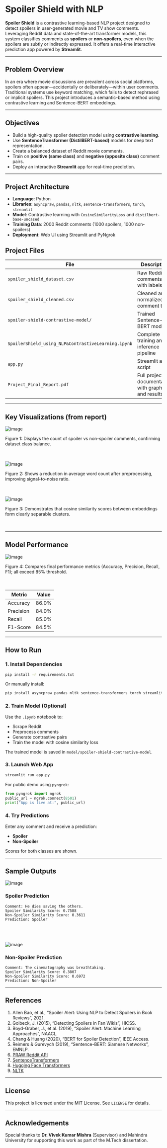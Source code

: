 # Spoiler Shield with NLP 

**Spoiler Shield** is a contrastive learning-based NLP project designed to detect spoilers in user-generated movie and TV show comments. Leveraging Reddit data and state-of-the-art transformer models, this system classifies comments as **spoilers** or **non-spoilers**, even when the spoilers are subtly or indirectly expressed. It offers a real-time interactive prediction app powered by **Streamlit**.

---

## Problem Overview

In an era where movie discussions are prevalent across social platforms, spoilers often appear—accidentally or deliberately—within user comments. Traditional systems use keyword matching, which fails to detect rephrased or implicit spoilers. This project introduces a semantic-based method using contrastive learning and Sentence-BERT embeddings.

---

## Objectives

* Build a high-quality spoiler detection model using **contrastive learning**.
* Use **SentenceTransformer (DistilBERT-based)** models for deep text representation.
* Create a balanced dataset of Reddit movie comments.
* Train on **positive (same class)** and **negative (opposite class)** comment pairs.
* Deploy an interactive **Streamlit** app for real-time prediction.

---

## Project Architecture

* **Language**: Python
* **Libraries**: `asyncpraw`, `pandas`, `nltk`, `sentence-transformers`, `torch`, `streamlit`
* **Model**: Contrastive learning with `CosineSimilarityLoss` and `distilbert-base-uncased`
* **Training Data**: 2000 Reddit comments (1000 spoilers, 1000 non-spoilers)
* **Deployment**: Web UI using Streamlit and PyNgrok


## Project Files

| File                                                | Description                                        |
| --------------------------------------------------- | -------------------------------------------------- |
| `spoiler_shield_dataset.csv`                        | Raw Reddit comments with labels                    |
| `spoiler_shield_cleaned.csv`                        | Cleaned and normalized comment text                |
| `spoiler-shield-contrastive-model/`                 | Trained Sentence-BERT model                        |
| `SpoilerShield_using_NLP&ContrastiveLearning.ipynb` | Complete training and inference pipeline           |
| `app.py`                                            | Streamlit app script                               |
| `Project_Final_Report.pdf`                          | Full project documentation with graphs and results |


---

## Key Visualizations (from report)

![image](https://github.com/user-attachments/assets/e80d059d-3b36-47d5-9960-6707df6aa63f)

Figure 1: Displays the count of spoiler vs non-spoiler comments, confirming dataset class balance.<br><br><br>



![image](https://github.com/user-attachments/assets/fc6faaf4-fd74-4621-8039-ba5fc593daef)

Figure 2: Shows a reduction in average word count after preprocessing, improving signal-to-noise ratio.<br><br><br>



![image](https://github.com/user-attachments/assets/5319416e-abcc-4bfc-a63e-b6c570a1a35b)

Figure 3: Demonstrates that cosine similarity scores between embeddings form clearly separable clusters.<br><br><br>

---

## Model Performance

![image](https://github.com/user-attachments/assets/a3b137c9-adc0-440a-9525-7f9c3bca57e2)

Figure 4: Compares final performance metrics (Accuracy, Precision, Recall, F1); all exceed 85% threshold.<br><br><br>


| Metric    | Value |
| --------- | ----- |
| Accuracy  | 86.0% |
| Precision | 84.0% |
| Recall    | 85.0% |
| F1-Score  | 84.5% |

---

## How to Run

### 1. Install Dependencies

```bash
pip install -r requirements.txt
```

Or manually install:

```bash
pip install asyncpraw pandas nltk sentence-transformers torch streamlit pyngrok
```

### 2. Train Model (Optional)

Use the `.ipynb` notebook to:

* Scrape Reddit
* Preprocess comments
* Generate contrastive pairs
* Train the model with cosine similarity loss

The trained model is saved in `model/spoiler-shield-contrastive-model`.

### 3. Launch Web App

```bash
streamlit run app.py
```

For public demo using `pyngrok`:

```python
from pyngrok import ngrok
public_url = ngrok.connect(8501)
print("App is live at:", public_url)
```

### 4. Try Predictions

Enter any comment and receive a prediction:

* **Spoiler**
* **Non-Spoiler**

Scores for both classes are shown.

---

## Sample Outputs
![image](https://github.com/user-attachments/assets/e646c0e8-f192-4f10-b58f-6cf1bc374569)

### Spoiler Prediction

```
Comment: He dies saving the others.
Spoiler Similarity Score: 0.7588
Non-Spoiler Similarity Score: 0.3611
Prediction: Spoiler
```
<br><br><br>
![image](https://github.com/user-attachments/assets/d30ae3b4-4561-47a0-ac6b-0d4d1ed780fb)


### Non-Spoiler Prediction

```
Comment: The cinematography was breathtaking.
Spoiler Similarity Score: 0.3807
Non-Spoiler Similarity Score: 0.6972
Prediction: Non-Spoiler
```

---

## References

1. Allen Bao, et al., “Spoiler Alert: Using NLP to Detect Spoilers in Book Reviews”, 2021.
2. Golbeck, J. (2015), “Detecting Spoilers in Fan Wikis”, HICSS.
3. Boyd-Graber, J., et al. (2019), “Spoiler Alert: Machine Learning Approaches”, NAACL.
4. Chang & Huang (2020), “BERT for Spoiler Detection”, IEEE Access.
5. Reimers & Gurevych (2019), “Sentence-BERT: Siamese Networks”, EMNLP.
6. [PRAW Reddit API](https://praw.readthedocs.io/en/latest/)
7. [SentenceTransformers](https://www.sbert.net/)
8. [Hugging Face Transformers](https://huggingface.co/)
9. [NLTK](https://www.nltk.org/)

---

## License

This project is licensed under the MIT License. See `LICENSE` for details.

---

## Acknowledgements

Special thanks to **Dr. Vivek Kumar Mishra** (Supervisor) and Mahindra University for supporting this work as part of the M.Tech dissertation.
